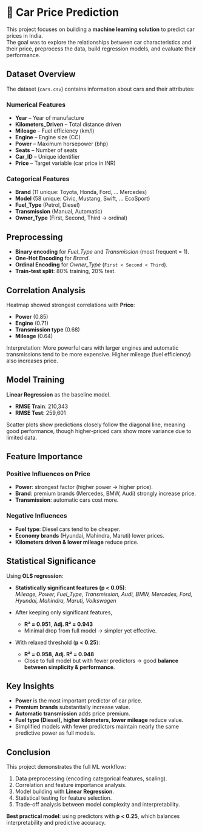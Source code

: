 # 🚗 Car Price Prediction 

This project focuses on building a **machine learning solution** to predict car prices in India.  
The goal was to explore the relationships between car characteristics and their price, preprocess the data, build regression models, and evaluate their performance.  


## Dataset Overview

The dataset (`cars.csv`) contains information about cars and their attributes:

### Numerical Features
- **Year** – Year of manufacture  
- **Kilometers_Driven** – Total distance driven  
- **Mileage** – Fuel efficiency (km/l)  
- **Engine** – Engine size (CC)  
- **Power** – Maximum horsepower (bhp)  
- **Seats** – Number of seats  
- **Car_ID** – Unique identifier  
- **Price** – Target variable (car price in INR)  

### Categorical Features
- **Brand** (11 unique: Toyota, Honda, Ford, … Mercedes)  
- **Model** (58 unique: Civic, Mustang, Swift, … EcoSport)  
- **Fuel_Type** (Petrol, Diesel)  
- **Transmission** (Manual, Automatic)  
- **Owner_Type** (First, Second, Third → ordinal)


## Preprocessing

- **Binary encoding** for *Fuel_Type* and *Transmission* (most frequent = 1).  
- **One-Hot Encoding** for *Brand*.  
- **Ordinal Encoding** for *Owner_Type* (`First < Second < Third`).  
- **Train-test split**: 80% training, 20% test.  


## Correlation Analysis

Heatmap showed strongest correlations with **Price**:

- **Power** (0.85)  
- **Engine** (0.71)  
- **Transmission type** (0.68)  
- **Mileage** (0.64)  

Interpretation: More powerful cars with larger engines and automatic transmissions tend to be more expensive. Higher mileage (fuel efficiency) also increases price.


## Model Training

**Linear Regression** as the baseline model.

- **RMSE Train**: 210,343  
- **RMSE Test**: 259,601  

Scatter plots show predictions closely follow the diagonal line, meaning good performance, though higher-priced cars show more variance due to limited data.


## Feature Importance

### Positive Influences on Price
- **Power**: strongest factor (higher power → higher price).  
- **Brand**: premium brands (Mercedes, BMW, Audi) strongly increase price.  
- **Transmission**: automatic cars cost more.  

### Negative Influences
- **Fuel type**: Diesel cars tend to be cheaper.  
- **Economy brands** (Hyundai, Mahindra, Maruti) lower prices.  
- **Kilometers driven & lower mileage** reduce price.  


## Statistical Significance

Using **OLS regression**:

- **Statistically significant features (p < 0.05)**:  
  *Mileage, Power, Fuel_Type, Transmission, Audi, BMW, Mercedes, Ford, Hyundai, Mahindra, Maruti, Volkswagen*  

- After keeping only significant features,  
  - **R² = 0.951**, **Adj. R² = 0.943**  
  - Minimal drop from full model → simpler yet effective.  

- With relaxed threshold (**p < 0.25**):  
  - **R² = 0.958**, **Adj. R² = 0.948**  
  - Close to full model but with fewer predictors → good **balance between simplicity & performance**.


## Key Insights

- **Power** is the most important predictor of car price.  
- **Premium brands** substantially increase value.  
- **Automatic transmission** adds price premium.  
- **Fuel type (Diesel), higher kilometers, lower mileage** reduce value.  
- Simplified models with fewer predictors maintain nearly the same predictive power as full models.  


## Conclusion

This project demonstrates the full ML workflow:
1. Data preprocessing (encoding categorical features, scaling).  
2. Correlation and feature importance analysis.  
3. Model building with **Linear Regression**.  
4. Statistical testing for feature selection.  
5. Trade-off analysis between model complexity and interpretability.  

**Best practical model**: using predictors with **p < 0.25**, which balances interpretability and predictive accuracy.  
